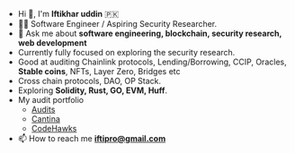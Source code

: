 - Hi 👋, I'm **Iftikhar uddin** 🇵🇰
- 🐱‍💻 Software Engineer / Aspiring Security Researcher.
- 💬 Ask me about **software engineering, blockchain, security research, web development**
- Currently fully focused on exploring the security research.
- Good at auditing Chainlink protocols, Lending/Borrowing, CCIP, Oracles, **Stable coins**, NFTs, Layer Zero, Bridges etc
- Cross chain protocols, DAO, OP Stack.
- Exploring **Solidity, Rust, GO, EVM, Huff**.
- My audit portfolio 
  - [Audits](https://github.com/iftikharuddin/audit-reports)
  - [Cantina](https://cantina.xyz/u/0xTheBlackPanther)
  - [CodeHawks](https://www.codehawks.com/profile/clnca1ftl0000lf08bfytq099)
- 📫 How to reach me **iftipro@gmail.com**





